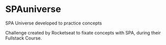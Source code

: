 # SPAuniverse
SPA Universe developed to practice concepts

Challenge created by Rocketseat to fixate concepts with SPA, during their Fullstack Course.
